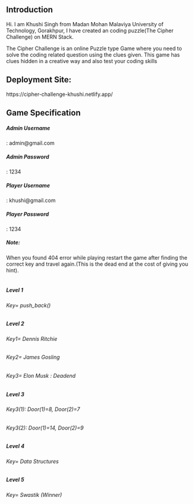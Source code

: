 <h2>Introduction</h2>
<p>Hi. I am Khushi Singh from Madan Mohan Malaviya University of Technology, Gorakhpur, I have created an coding puzzle(The Cipher Challenge) on MERN Stack.</p>
The Cipher Challenge is an online Puzzle type Game where you need to solve the coding related question using the clues given.
This game has clues hidden in a creative way and also test your coding skills 

<h2>Deployment Site: </h2>
https://cipher-challenge-khushi.netlify.app/
 
 <h2>Game Specification </h2>
 <h5>Admin Username</h5> : admin@gmail.com
 <h5>Admin Password</h5> : 1234
 <h5>Player Username</h5> : khushi@gmail.com
 <h5>Player Password</h5> : 1234
 
 <br>
 <h5>Note:</h5> When you found 404 error while playing restart the game after finding the correct key and travel again.(This is the dead end at the cost of giving you hint).
 <br />
 
<br>
<h5>Level 1</h5>
<h6>Key= push_back()</h6> 

<h5>Level 2</h5>
<h6>Key1= Dennis Ritchie</h6>
<h6>Key2= James Gosling</h6>
<h6>Key3= Elon Musk : Deadend</h6>

<h5>Level 3</h5>
<h6>Key3(1): Door(1)=8,   Door(2)=7 </h6>
<h6> Key3(2): Door(1)=14,   Door(2)=9</h6>
   

<h5>Level 4</h5>
<h6>Key= Data Structures </h6>

<h5>Level 5</h5>
<h6>Key= Swastik (Winner)</h6><br> 

